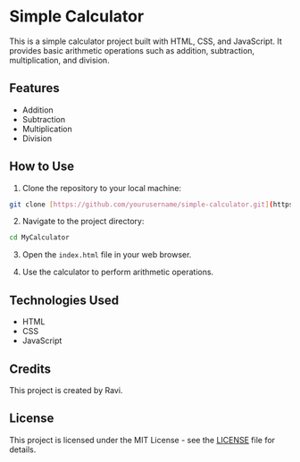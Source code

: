 # Simple Calculator

This is a simple calculator project built with HTML, CSS, and JavaScript. It provides basic arithmetic operations such as addition, subtraction, multiplication, and division.

## Features

- Addition
- Subtraction
- Multiplication
- Division

## How to Use

1. Clone the repository to your local machine:

```sh
git clone [https://github.com/yourusername/simple-calculator.git](https://github.com/Ravii-saini/MyCalculator.git)
```

2. Navigate to the project directory:

```sh
cd MyCalculator
```

3. Open the `index.html` file in your web browser.

4. Use the calculator to perform arithmetic operations.

## Technologies Used

- HTML
- CSS
- JavaScript

## Credits

This project is created by Ravi.

## License

This project is licensed under the MIT License - see the [LICENSE](LICENSE) file for details.
